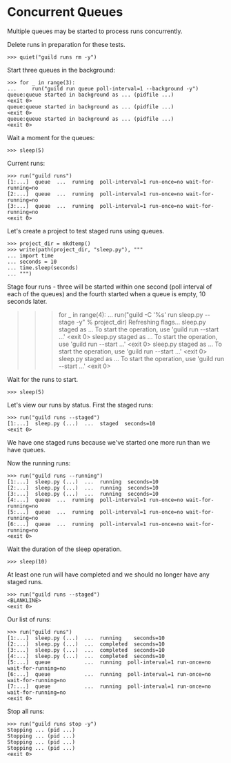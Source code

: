 # Concurrent Queues

Multiple queues may be started to process runs concurrently.

Delete runs in preparation for these tests.

    >>> quiet("guild runs rm -y")

Start three queues in the background:

    >>> for _ in range(3):
    ...     run("guild run queue poll-interval=1 --background -y")
    queue:queue started in background as ... (pidfile ...)
    <exit 0>
    queue:queue started in background as ... (pidfile ...)
    <exit 0>
    queue:queue started in background as ... (pidfile ...)
    <exit 0>

Wait a moment for the queues:

    >>> sleep(5)

Current runs:

    >>> run("guild runs")
    [1:...]  queue  ...  running  poll-interval=1 run-once=no wait-for-running=no
    [2:...]  queue  ...  running  poll-interval=1 run-once=no wait-for-running=no
    [3:...]  queue  ...  running  poll-interval=1 run-once=no wait-for-running=no
    <exit 0>

Let's create a project to test staged runs using queues.

    >>> project_dir = mkdtemp()
    >>> write(path(project_dir, "sleep.py"), """
    ... import time
    ... seconds = 10
    ... time.sleep(seconds)
    ... """)

Stage four runs - three will be started within one second (poll
interval of each of the queues) and the fourth started when a queue is
empty, 10 seconds later.

   >>> for _ in range(4):
   ...     run("guild -C '%s' run sleep.py --stage -y" % project_dir)
    Refreshing flags...
    sleep.py staged as ...
    To start the operation, use 'guild run --start ...'
    <exit 0>
    sleep.py staged as ...
    To start the operation, use 'guild run --start ...'
    <exit 0>
    sleep.py staged as ...
    To start the operation, use 'guild run --start ...'
    <exit 0>
    sleep.py staged as ...
    To start the operation, use 'guild run --start ...'
    <exit 0>

Wait for the runs to start.

    >>> sleep(5)

Let's view our runs by status. First the staged runs:

    >>> run("guild runs --staged")
    [1:...]  sleep.py (...)  ...  staged  seconds=10
    <exit 0>

We have one staged runs because we've started one more run than we
have queues.

Now the running runs:

    >>> run("guild runs --running")
    [1:...]  sleep.py (...)  ...  running  seconds=10
    [2:...]  sleep.py (...)  ...  running  seconds=10
    [3:...]  sleep.py (...)  ...  running  seconds=10
    [4:...]  queue  ...  running  poll-interval=1 run-once=no wait-for-running=no
    [5:...]  queue  ...  running  poll-interval=1 run-once=no wait-for-running=no
    [6:...]  queue  ...  running  poll-interval=1 run-once=no wait-for-running=no
    <exit 0>

Wait the duration of the sleep operation.

    >>> sleep(10)

At least one run will have completed and we should no longer have any
staged runs.

    >>> run("guild runs --staged")
    <BLANKLINE>
    <exit 0>

Our list of runs:

    >>> run("guild runs")
    [1:...]  sleep.py (...)  ...  running    seconds=10
    [2:...]  sleep.py (...)  ...  completed  seconds=10
    [3:...]  sleep.py (...)  ...  completed  seconds=10
    [4:...]  sleep.py (...)  ...  completed  seconds=10
    [5:...]  queue           ...  running  poll-interval=1 run-once=no wait-for-running=no
    [6:...]  queue           ...  running  poll-interval=1 run-once=no wait-for-running=no
    [7:...]  queue           ...  running  poll-interval=1 run-once=no wait-for-running=no
    <exit 0>

Stop all runs:

    >>> run("guild runs stop -y")
    Stopping ... (pid ...)
    Stopping ... (pid ...)
    Stopping ... (pid ...)
    Stopping ... (pid ...)
    <exit 0>
